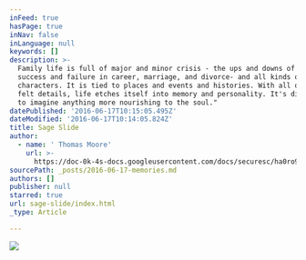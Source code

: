 ```yaml
---
inFeed: true
hasPage: true
inNav: false
inLanguage: null
keywords: []
description: >-
  Family life is full of major and minor crisis - the ups and downs of health,
  success and failure in career, marriage, and divorce- and all kinds of
  characters. It is tied to places and events and histories. With all of these
  felt details, life etches itself into memory and personality. It's difficult
  to imagine anything more nourishing to the soul."
datePublished: '2016-06-17T10:15:05.495Z'
dateModified: '2016-06-17T10:14:05.824Z'
title: Sage Slide
author:
  - name: ' Thomas Moore'
    url: >-
      https://doc-0k-4s-docs.googleusercontent.com/docs/securesc/ha0ro937gcuc7l7deffksulhg5h7mbp1/arifirqffb84la887vkd7joerq4m0918/1466150400000/05300485365296696203/*/0B4bm__HvY9G3SF91U2M4R1RkSEU?e=download
sourcePath: _posts/2016-06-17-memories.md
authors: []
publisher: null
starred: true
url: sage-slide/index.html
_type: Article

---
```

![](https://the-grid-user-content.s3-us-west-2.amazonaws.com/1e56ba25-e45c-4572-a0ce-5467e9463cad.jpg)